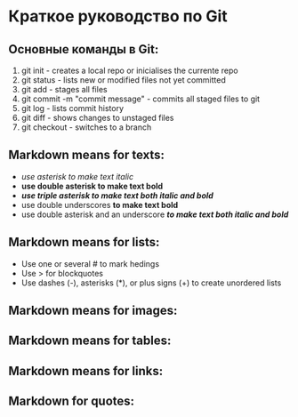 # Краткое руководство по Git

## Основные команды в Git:

1. git init - creates a local repo or inicialises the currente repo
2. git status - lists new or modified files not yet committed
3. git add - stages all files
4. git commit -m "commit message" - commits all staged files to git
5. git log - lists commit history
6. git diff  - shows changes to unstaged files
7. git checkout <branch> - switches to a branch

## Markdown means for texts:

* *use asterisk to make text italic*
* **use double asterisk to make text bold**
* ***use triple asterisk to make text both italic and bold***
* use double underscores __to make text bold__
* use double asterisk and an underscore **_to make text both italic and bold_**


## Markdown means for lists:

* Use one or several # to mark hedings
* Use > for blockquotes
* Use dashes (-), asterisks (*), or plus signs (+) to create unordered lists

## Markdown means for images:

## Markdown means for tables:

## Markdown means for links:

## Markdown for quotes:


